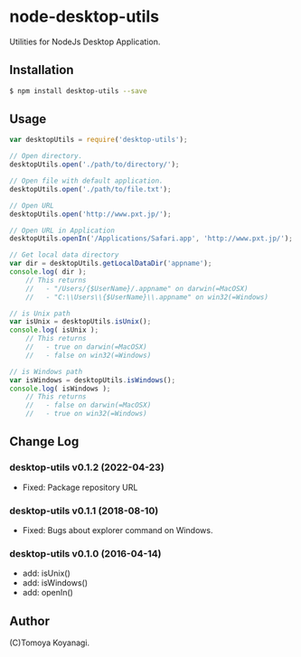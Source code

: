 # node-desktop-utils

Utilities for NodeJs Desktop Application.

## Installation

```bash
$ npm install desktop-utils --save
```

## Usage

```js
var desktopUtils = require('desktop-utils');

// Open directory.
desktopUtils.open('./path/to/directory/');

// Open file with default application.
desktopUtils.open('./path/to/file.txt');

// Open URL
desktopUtils.open('http://www.pxt.jp/');

// Open URL in Application
desktopUtils.openIn('/Applications/Safari.app', 'http://www.pxt.jp/');

// Get local data directory
var dir = desktopUtils.getLocalDataDir('appname');
console.log( dir );
    // This returns
    //   - "/Users/{$UserName}/.appname" on darwin(=MacOSX)
    //   - "C:\\Users\\{$UserName}\\.appname" on win32(=Windows)

// is Unix path
var isUnix = desktopUtils.isUnix();
console.log( isUnix );
    // This returns
    //   - true on darwin(=MacOSX)
    //   - false on win32(=Windows)

// is Windows path
var isWindows = desktopUtils.isWindows();
console.log( isWindows );
    // This returns
    //   - false on darwin(=MacOSX)
    //   - true on win32(=Windows)
```

## Change Log

### desktop-utils v0.1.2 (2022-04-23)

- Fixed: Package repository URL

### desktop-utils v0.1.1 (2018-08-10)

- Fixed: Bugs about explorer command on Windows.

### desktop-utils v0.1.0 (2016-04-14)

- add: isUnix()
- add: isWindows()
- add: openIn()


## Author

(C)Tomoya Koyanagi.
